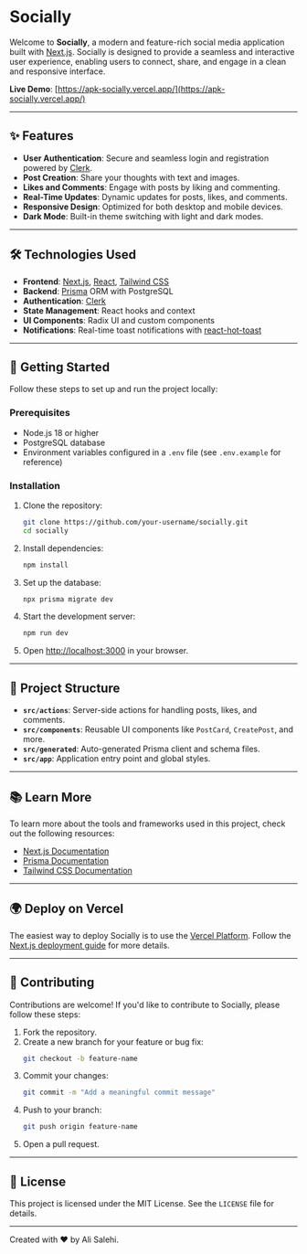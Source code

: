# Socially

Welcome to **Socially**, a modern and feature-rich social media application built with [Next.js](https://nextjs.org). Socially is designed to provide a seamless and interactive user experience, enabling users to connect, share, and engage in a clean and responsive interface.

**Live Demo**: [https://apk-socially.vercel.app/](https://apk-socially.vercel.app/)

---

## ✨ Features

- **User Authentication**: Secure and seamless login and registration powered by [Clerk](https://clerk.dev).
- **Post Creation**: Share your thoughts with text and images.
- **Likes and Comments**: Engage with posts by liking and commenting.
- **Real-Time Updates**: Dynamic updates for posts, likes, and comments.
- **Responsive Design**: Optimized for both desktop and mobile devices.
- **Dark Mode**: Built-in theme switching with light and dark modes.

---

## 🛠️ Technologies Used

- **Frontend**: [Next.js](https://nextjs.org), [React](https://reactjs.org), [Tailwind CSS](https://tailwindcss.com)
- **Backend**: [Prisma](https://www.prisma.io) ORM with PostgreSQL
- **Authentication**: [Clerk](https://clerk.dev)
- **State Management**: React hooks and context
- **UI Components**: Radix UI and custom components
- **Notifications**: Real-time toast notifications with [react-hot-toast](https://react-hot-toast.com)

---

## 🚀 Getting Started

Follow these steps to set up and run the project locally:

### Prerequisites

- Node.js 18 or higher
- PostgreSQL database
- Environment variables configured in a `.env` file (see `.env.example` for reference)

### Installation

1. Clone the repository:
   ```bash
   git clone https://github.com/your-username/socially.git
   cd socially
   ```

2. Install dependencies:
   ```bash
   npm install
   ```

3. Set up the database:
   ```bash
   npx prisma migrate dev
   ```

4. Start the development server:
   ```bash
   npm run dev
   ```

5. Open [http://localhost:3000](http://localhost:3000) in your browser.

---

## 📂 Project Structure

- **`src/actions`**: Server-side actions for handling posts, likes, and comments.
- **`src/components`**: Reusable UI components like `PostCard`, `CreatePost`, and more.
- **`src/generated`**: Auto-generated Prisma client and schema files.
- **`src/app`**: Application entry point and global styles.

---

## 📚 Learn More

To learn more about the tools and frameworks used in this project, check out the following resources:

- [Next.js Documentation](https://nextjs.org/docs)
- [Prisma Documentation](https://www.prisma.io/docs)
- [Tailwind CSS Documentation](https://tailwindcss.com/docs)

---

## 🌍 Deploy on Vercel

The easiest way to deploy Socially is to use the [Vercel Platform](https://vercel.com). Follow the [Next.js deployment guide](https://nextjs.org/docs/app/building-your-application/deploying) for more details.

---

## 🤝 Contributing

Contributions are welcome! If you'd like to contribute to Socially, please follow these steps:

1. Fork the repository.
2. Create a new branch for your feature or bug fix:
   ```bash
   git checkout -b feature-name
   ```
3. Commit your changes:
   ```bash
   git commit -m "Add a meaningful commit message"
   ```
4. Push to your branch:
   ```bash
   git push origin feature-name
   ```
5. Open a pull request.

---

## 📝 License

This project is licensed under the MIT License. See the `LICENSE` file for details.

---

Created with ❤️ by Ali Salehi.
